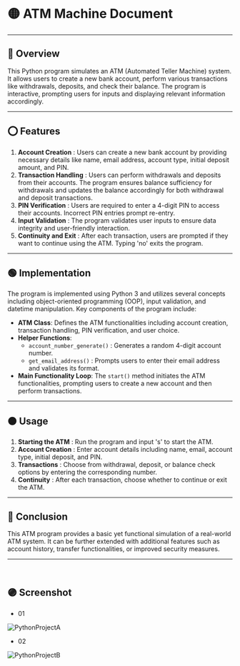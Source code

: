 # 🟡 ATM Machine Document

---

## 🔵 Overview

This Python program simulates an ATM (Automated Teller Machine) system. It allows users to create a new bank account, perform various transactions like withdrawals, deposits, and check their balance. The program is interactive, prompting users for inputs and displaying relevant information accordingly.

---

## ⭕ Features

1. **Account Creation** : Users can create a new bank account by providing necessary details like name, email address, account type, initial deposit amount, and PIN.
2. **Transaction Handling** : Users can perform withdrawals and deposits from their accounts. The program ensures balance sufficiency for withdrawals and updates the balance accordingly for both withdrawal and deposit transactions.
3. **PIN Verification** : Users are required to enter a 4-digit PIN to access their accounts. Incorrect PIN entries prompt re-entry.
4. **Input Validation** : The program validates user inputs to ensure data integrity and user-friendly interaction.
5. **Continuity and Exit** : After each transaction, users are prompted if they want to continue using the ATM. Typing 'no' exits the program.

---

## 🟢 Implementation

The program is implemented using Python 3 and utilizes several concepts including object-oriented programming (OOP), input validation, and datetime manipulation. Key components of the program include:

- **ATM Class**: Defines the ATM functionalities including account creation, transaction handling, PIN verification, and user choice.
- **Helper Functions**: 
  - `account_number_generate()` : Generates a random 4-digit account number.
  - `get_email_address()` : Prompts users to enter their email address and validates its format.
- **Main Functionality Loop**: The `start()` method initiates the ATM functionalities, prompting users to create a new account and then perform transactions.

---

## 🟠 Usage

1. **Starting the ATM** : Run the program and input 's' to start the ATM.
2. **Account Creation** : Enter account details including name, email, account type, initial deposit, and PIN.
3. **Transactions** : Choose from withdrawal, deposit, or balance check options by entering the corresponding number.
4. **Continuity** : After each transaction, choose whether to continue or exit the ATM.


---
## 🔴 Conclusion

This ATM program provides a basic yet functional simulation of a real-world ATM system. It can be further extended with additional features such as account history, transfer functionalities, or improved security measures.

---
<br/>

## 🟣 Screenshot
- 01
     
![PythonProjectA](https://github.com/yashchavan02/MiniProject-B/assets/152779289/702c8617-4eab-4788-8444-f5bbe660d6f2)

- 02

![PythonProjectB](https://github.com/yashchavan02/MiniProject-B/assets/152779289/97eb77a7-8d06-4e36-8537-cf35f3232e68)
